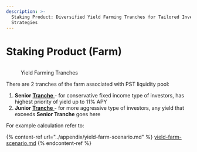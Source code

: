 ```yaml
---
description: >-
  Staking Product: Diversified Yield Farming Tranches for Tailored Investment
  Strategies
---
```


# Staking Product (Farm)

<figure><img src="../.gitbook/assets/Screenshot 2025-02-11 at 10.03.17 AM.png" alt=""><figcaption><p>Yield Farming Tranches</p></figcaption></figure>

There are 2 tranches of the farm associated with PST liquidity pool:

1. **Senior** [**Tranche** ](<../README (2).md#tranche>)- for conservative fixed income type of investors, has highest priority of yield up to 11% APY
2. **Junior** [**Tranche** ](<../README (2).md#tranche>)- for more aggressive type of investors, any yield that exceeds **Senior Tranche** goes here

For example calculation refer to:

{% content-ref url="../appendix/yield-farm-scenario.md" %}
[yield-farm-scenario.md](../appendix/yield-farm-scenario.md)
{% endcontent-ref %}
